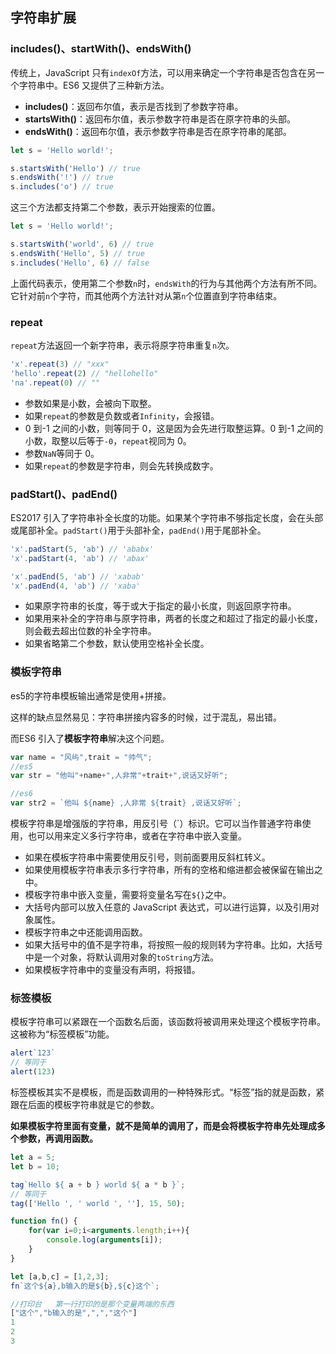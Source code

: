 ## 字符串扩展

### includes()、startWith()、endsWith()

传统上，JavaScript 只有`indexOf`方法，可以用来确定一个字符串是否包含在另一个字符串中。ES6 又提供了三种新方法。

* **includes()**：返回布尔值，表示是否找到了参数字符串。
* **startsWith()**：返回布尔值，表示参数字符串是否在原字符串的头部。
* **endsWith()**：返回布尔值，表示参数字符串是否在原字符串的尾部。

```js
let s = 'Hello world!';

s.startsWith('Hello') // true
s.endsWith('!') // true
s.includes('o') // true
```

这三个方法都支持第二个参数，表示开始搜索的位置。

```js
let s = 'Hello world!';

s.startsWith('world', 6) // true
s.endsWith('Hello', 5) // true
s.includes('Hello', 6) // false
```

上面代码表示，使用第二个参数`n`时，`endsWith`的行为与其他两个方法有所不同。它针对前`n`个字符，而其他两个方法针对从第`n`个位置直到字符串结束。

### repeat

`repeat`方法返回一个新字符串，表示将原字符串重复`n`次。

```js
'x'.repeat(3) // "xxx"
'hello'.repeat(2) // "hellohello"
'na'.repeat(0) // ""
```

- 参数如果是小数，会被向下取整。
- 如果`repeat`的参数是负数或者`Infinity`，会报错。
-  0 到-1 之间的小数，则等同于 0，这是因为会先进行取整运算。0 到-1 之间的小数，取整以后等于`-0`，`repeat`视同为 0。
- 参数`NaN`等同于 0。
- 如果`repeat`的参数是字符串，则会先转换成数字。

### padStart()、padEnd()

ES2017 引入了字符串补全长度的功能。如果某个字符串不够指定长度，会在头部或尾部补全。`padStart()`用于头部补全，`padEnd()`用于尾部补全。

```js
'x'.padStart(5, 'ab') // 'ababx'
'x'.padStart(4, 'ab') // 'abax'

'x'.padEnd(5, 'ab') // 'xabab'
'x'.padEnd(4, 'ab') // 'xaba'
```

- 如果原字符串的长度，等于或大于指定的最小长度，则返回原字符串。
- 如果用来补全的字符串与原字符串，两者的长度之和超过了指定的最小长度，则会截去超出位数的补全字符串。
- 如果省略第二个参数，默认使用空格补全长度。

### 模板字符串

es5的字符串模板输出通常是使用+拼接。

这样的缺点显然易见：字符串拼接内容多的时候，过于混乱，易出错。

而ES6 引入了**模板字符串**解决这个问题。

```js
var name = "风屿",trait = "帅气";
//es5
var str = "他叫"+name+",人非常"+trait+",说话又好听";

//es6
var str2 = `他叫 ${name} ,人非常 ${trait} ,说话又好听`;
```

模板字符串是增强版的字符串，用反引号（`）标识。它可以当作普通字符串使用，也可以用来定义多行字符串，或者在字符串中嵌入变量。

- 如果在模板字符串中需要使用反引号，则前面要用反斜杠转义。
- 如果使用模板字符串表示多行字符串，所有的空格和缩进都会被保留在输出之中。
- 模板字符串中嵌入变量，需要将变量名写在`${}`之中。
- 大括号内部可以放入任意的 JavaScript 表达式，可以进行运算，以及引用对象属性。
- 模板字符串之中还能调用函数。
- 如果大括号中的值不是字符串，将按照一般的规则转为字符串。比如，大括号中是一个对象，将默认调用对象的`toString`方法。
- 如果模板字符串中的变量没有声明，将报错。

### 标签模板

模板字符串可以紧跟在一个函数名后面，该函数将被调用来处理这个模板字符串。这被称为“标签模板”功能。

```js
alert`123`
// 等同于
alert(123)
```

标签模板其实不是模板，而是函数调用的一种特殊形式。“标签”指的就是函数，紧跟在后面的模板字符串就是它的参数。

**如果模板字符里面有变量，就不是简单的调用了，而是会将模板字符串先处理成多个参数，再调用函数。**

```js
let a = 5;
let b = 10;

tag`Hello ${ a + b } world ${ a * b }`;
// 等同于
tag(['Hello ', ' world ', ''], 15, 50);
```



```js
function fn() {
    for(var i=0;i<arguments.length;i++){
        console.log(arguments[i]);
    }
}

let [a,b,c] = [1,2,3];
fn`这个${a},b输入的是${b},${c}这个`;

//打印台   第一行打印的是那个变量两端的东西
["这个","b输入的是",",","这个"]
1
2
3
```